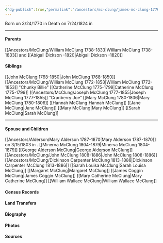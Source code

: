 ```yaml
---
{"dg-publish":true,"permalink":"/ancestors/mc-clung/james-mc-clung-1770-1824/","tags":["James-McClung"]}
---
```


Born on  3/24/1770 in <!-- link to place -->
Death on 7/24/1824 in <!-- link to place -->

---
#### Parents

[[Ancestors/McClung/William McClung 1738-1833\|William McClung 1738-1833]] and [[Abigail Dickson -1820\|Abigail Dickson -1820]]
#### Siblings
[[John McClung 1768-1850\|John McClung 1768-1850]]
[[Ancestors/McClung/William McClung 1772-1853\|William McClung 1772-1853]] "Chunky Billie"
[[Catherine McClung 1775-1799\|Catherine McClung 1775-1799]]
[[Ancestors/McClung/Joseph McClung 1777-1855\|Joseph McClung 1777-1855]] "Cranberry Joe"
[[Mary McClung 1780-1806\|Mary McClung 1780-1806]]
[[Hannah McClung\|Hannah McClung]]
[[Jane McClung\|Jane McClung]]
[[Mary McClung\|Mary McClung]]
[[Sarah McClung\|Sarah McClung]]

---
#### Spouse and Children
[[Ancestors/Alderson/Mary Alderson 1787-1870\|Mary Alderson 1787-1870]] on 3/15/1803 in <!-- link to place -->.
[[Minerva McClung 1804-1879\|Minerva McClung 1804-1879]]
[[George Alderson McClung\|George Alderson McClung]]
[[Ancestors/McClung/John McClung 1808-1886\|John McClung 1808-1886]]
[[Ancestors/McClung/Dickinson Carpenter McClung 1813-1886\|Dickinson Carpenter McClung 1813-1886]]
[[Sarah Louisa McClung\|Sarah Louisa McClung]]
[[Margaret McClung\|Margaret McClung]]
[[James Coggin McClung\|James Coggin McClung]]
[[Mary Catherine McClung\|Mary Catherine McClung]]
[[William Wallace McClung\|William Wallace McClung]]

#### Census Records

#### Land Transfers

#### Biography

#### Photos

#### Sources


